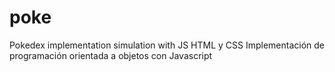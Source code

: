 # poke
 Pokedex implementation simulation with JS HTML y CSS
 Implementación de programación orientada a objetos
 con Javascript
